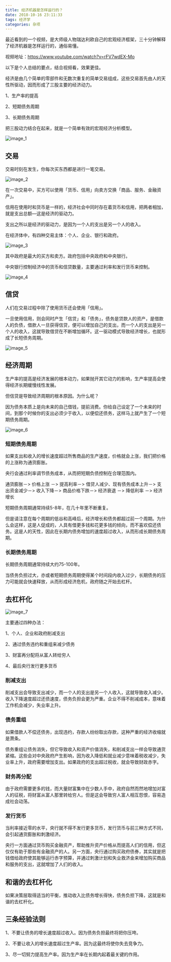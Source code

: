```yaml
---
title: 经济机器是怎样运行的？
date: 2018-10-16 23:11:33
tags: 经济学
categories: 杂项
---
```


最近看到的一个视频，是大师级人物瑞达利欧自己的宏观经济框架，三十分钟解释了经济机器是怎样运行的，通俗易懂。

视频地址：https://www.youtube.com/watch?v=rFV7wdEX-Mo

以下是个人总结的要点，结合视频看，效果更佳。

经济是由几个简单的零部件和无数次重复的简单交易组成，这些交易首先由人的天性所驱动，因而形成了三股主要的经济动力。

1、生产率的提高

2、短期债务周期

3、长期债务周期

把三股动力结合在起来，就是一个简单有效的宏观经济分析模型。

![image_1](how-the-economic-machine-works/image_1.png)

## 交易

交易时刻在发生，你每次买东西都是进行一笔交易。

![image_2](how-the-economic-machine-works/image_2.png)

在一次交易中，买方可以使用「货币、信用」向卖方交换「商品、服务、金融资产」。

信用在使用时和货币是一样的，经济社会中同时存在着货币和信用，把两者相加，就是支出总额—这是经济的驱动力。 

支出之所以是经济的驱动力，是因为一个人的支出是另一个人的收入。

在经济体中，有四种交易主体：个人、企业、银行和政府。

![image_3](how-the-economic-machine-works/image_3.png)

其中政府是最大的买方和卖方。政府包括中央政府和中央银行。

中央银行控制经济中的货币和信贷数量，主要通过利率和发行货币来控制。

![image_4](how-the-economic-machine-works/image_4.png)

## 信贷

人们在交易过程中除了使用货币还会使用「信用」。

一旦使用信用，则会同时产生「信贷」和「债务」，债务是贷款人的资产，是借款人的负债，借款人一旦获得信贷，便可以增加自己的支出，而一个人的支出是另一个人的收入，这就导致借贷在不断增加循环。这一驱动模式导致经济增长，也就形成了长短债务周期。

![image_5](how-the-economic-machine-works/image_5.png)

## 经济周期

生产率的提高是经济发展的根本动力，如果抛开其它动力的影响，生产率提高会使得经济长期缓慢线性发展。

但信贷是导致经济周期的根本原因。为什么呢？

因为债务本质上是向未来的自己借钱，提前消费。你给自己设定了一个未来的时间，到那个时候你的支出必须少于收入，以便偿还债务，这样马上就产生了一个短期债务周期。

![image_6](how-the-economic-machine-works/image_6.png)

### 短期债务周期

如果支出和收入的增长速度超过所售商品的生产速度，价格就会上涨，我们把价格的上涨称为通货膨胀。

央行会通过利率调节债务成本，从而把短期负债控制在合理范围内。

通货膨胀－> 价格上涨 －> 提高利率－>  借贷人减少、现有债务成本上升－> 支出资金减少－> 收入下降－> 商品价格下跌－> 经济衰退 －> 降低利率 －> 经济增长

短期债务周期通常持续5-8年，在几十年里不断重复。

但是请注意在每个周期的低谷和高峰后，经济增长和债务都超过前一个周期。为什么会这样，这是人促成的，人具有借更多钱和花更多钱的倾向，而不喜欢偿还债务。这是人的天性，因此在长期内债务增加的速度超过收入，从而形成长期债务周期。

### 长期债务周期

长期债务周期通常持续大约75-100年。

当债务负担过大，亦或者短期债务周期使得某个时间段内收入过少，长期债务的压力可能就会快速释放，从而形成经济危机，政府随之开始去杠杆。

## 去杠杆化

![image_7](how-the-economic-machine-works/image_7.png)

主要通过四种办法：

1、个人、企业和政府削减支出

2、通过债务违约和重组来减少债务

3、财富再分配将从富人转给穷人

4、最后央行发行更多货币

### 削减支出

削减支出会导致支出减少，而一个人的支出是另一个人收入，这就导致收入减少。收入下降速度超过还债速度，债务负担会更为严重。企业不得不削减成本，意味着工作机会减少，失业率上升。

### 债务重组

如果借款人不偿还债务，出现违约，存款人纷纷取出存款，这种严重的经济收缩就是萧条。

债务重组让债务消失，但它导致收入和资产价值消失，和削减支出一样会导致通货紧缩。这些会对中央政府产生影响，因为收入降低和就业减少意味着税收减少，失业率上升，政府需要增加支出。如果政府的支出超过税收，就会导致财政赤字。

### 财务再分配

由于政府需要更多的钱，而大量财富集中在少数人手中，政府自然而然地增加对富人的征税，将财富从富人那里转给穷人。但是这会导致穷人富人相互怨恨，容易造成社会动荡。

### 发行货币

当利率接近零的水平，央行就不得不发行更多货币，发行货币与前三种方式不同，会引起通货膨胀和刺激经济。

央行一方面通过货币购买金融资产，帮助推升资产价格从而提高人们的信用，但这仅仅有助于那些有金融资产的人。另一方面，央行通过购买政府债券，其实就是把钱借给政府使其能够运行赤字预算，并通过刺激计划和失业救济金来增加购买商品和服务的支出，这就增加了人们的收入。

## 和谐的去杠杆化

如果决策层取得适当的平衡，推动收入比债务增长得快，债务负担下降，这就是和谐的去杠杆化。

## 三条经验法则

1、不要让债务的增长速度超过收入。因为债务负担最终将把你压垮。

2、不要让收入的增长速度超过生产率。因为这最终将使你失去竞争力。 

3、尽一切努力提高生产率。因为生产率在长期内起着最关键的作用。



